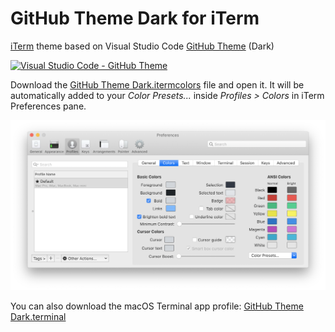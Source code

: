 # GitHub Theme Dark for iTerm

[iTerm](https://iterm2.com) theme based on Visual Studio Code [GitHub Theme][vscode-github-theme-marketplace] (Dark)

[![Visual Studio Code - GitHub Theme][vscode-github-theme-image]][vscode-github-theme-marketplace]

Download the [GitHub Theme Dark.itermcolors](https://raw.githubusercontent.com/cdalvaro/github-theme-dark-iterm/master/GitHub%20Theme%20Dark.itermcolors) file and open it. It will be automatically added to your _Color Presets..._ inside _Profiles > Colors_ in iTerm Preferences pane.

![iTerm Profiles Colors Pane](iTermProfilesColorsPane.png)

You can also download the macOS Terminal app profile: [GitHub Theme Dark.terminal](https://raw.githubusercontent.com/cdalvaro/github-theme-dark-iterm/master/GitHub%20Theme%20Dark.terminal)

[vscode-github-theme-image]: https://user-images.githubusercontent.com/378023/80668639-595e9e00-8add-11ea-8673-4a481cc7e2dd.png
[vscode-github-theme-marketplace]: https://marketplace.visualstudio.com/items?itemName=GitHub.github-vscode-theme
